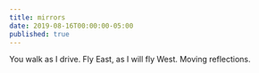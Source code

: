 ```yaml
---
title: mirrors
date: 2019-08-16T00:00:00-05:00
published: true
---
```


You walk as I drive.
Fly East, as I will fly West.
Moving reflections.
